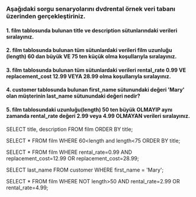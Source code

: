 ### Aşağıdaki sorgu senaryolarını dvdrental örnek veri tabanı üzerinden gerçekleştiriniz.

#### 1. film tablosunda bulunan title ve description sütunlarındaki verileri sıralayınız.
#### 2. film tablosunda bulunan tüm sütunlardaki verileri film uzunluğu (length) 60 dan büyük VE 75 ten küçük olma koşullarıyla sıralayınız.
#### 3. film tablosunda bulunan tüm sütunlardaki verileri rental_rate 0.99 VE replacement_cost 12.99 VEYA 28.99 olma koşullarıyla sıralayınız.
#### 4. customer tablosunda bulunan first_name sütunundaki değeri 'Mary' olan müşterinin last_name sütunundaki değeri nedir?
#### 5. film tablosundaki uzunluğu(length) 50 ten büyük OLMAYIP aynı zamanda rental_rate değeri 2.99 veya 4.99 OLMAYAN verileri sıralayınız.



SELECT title, description FROM film ORDER BY title;

SELECT * FROM film WHERE 60<length and length<75 ORDER BY title;

SELECT * FROM film WHERE rental_rate=0.99 AND replacement_cost=12.99 OR replacement_cost=28.99;

SELECT last_name FROM customer WHERE first_name = 'Mary';

SELECT * FROM film WHERE NOT length>50 AND rental_rate=2.99 OR rental_rate=4.99;
